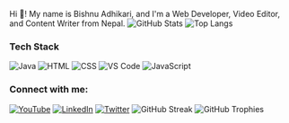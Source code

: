 Hi 👋! My name is Bishnu Adhikari, and I'm a Web Developer, Video Editor, and Content Writer from Nepal.
![GitHub Stats](https://github-readme-stats.vercel.app/api?username=bishabadkri&show_icons=true&theme=dark)
![Top Langs](https://github-readme-stats.vercel.app/api/top-langs/?username=bishabadkri&layout=compact&theme=dark)
### Tech Stack
![Java](https://img.shields.io/badge/Java-ED8B00?style=for-the-badge&logo=java&logoColor=white)
![HTML](https://img.shields.io/badge/HTML5-E34F26?style=for-the-badge&logo=html5&logoColor=white)
![CSS](https://img.shields.io/badge/CSS3-1572B6?style=for-the-badge&logo=css3&logoColor=white)
![VS Code](https://img.shields.io/badge/VS%20Code-007ACC?style=for-the-badge&logo=visual-studio-code&logoColor=white)
![JavaScript](https://img.shields.io/badge/JavaScript-F7DF1E?style=for-the-badge&logo=javascript&logoColor=black)
### Connect with me:
[![YouTube](https://img.shields.io/badge/YouTube-red?style=for-the-badge&logo=youtube)]([https://youtube.com/yourchannel](https://www.youtube.com/@yamadeath))
[![LinkedIn](https://img.shields.io/badge/LinkedIn-blue?style=for-the-badge&logo=linkedin)]([https://linkedin.com/in/yourprofile](https://www.linkedin.com/in/bishnu-adhikari-8bb6242a5/))
[![Twitter](https://img.shields.io/badge/Twitter-1DA1F2?style=for-the-badge&logo=twitter&logoColor=white)]([https://twitter.com/yourhandle](https://x.com/bishnuadkri0))
![GitHub Streak](https://github-readme-streak-stats.herokuapp.com/?user=bishabadkri&theme=dark)
![GitHub Trophies](https://github-profile-trophy.vercel.app/?username=bishabadkri&theme=darkhub)

